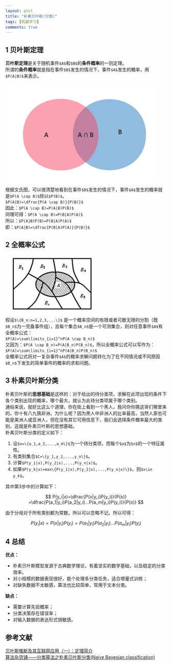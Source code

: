 ```yaml
---
layout: post
title: "朴素贝叶斯(分类)"
tags: [机器学习]
comments: true
---
```


<head>
    <script src="https://cdn.mathjax.org/mathjax/latest/MathJax.js?config=TeX-AMS-MML_HTMLorMML" type="text/javascript"></script>
    <script type="text/x-mathjax-config">
        MathJax.Hub.Config({
            tex2jax: {
                skipTags: ['script', 'noscript', 'style', 'textarea', 'pre'],
                inlineMath: [ ['$','$'], ["\\(","\\)"] ],
                displayMath: [ ['$$','$$'], ["\\[","\\]"] ]
            }
        });
    </script>
</head>

## 1 贝叶斯定理
**贝叶斯定理**是关于随机事件`$A$`和`$B$`的**条件概率**的一则定理。   
所谓的**条件概率**就是指在事件`$B$`发生的情况下，事件`$A$`发生的概率，用`$P(A|B)$`来表示。

![条件概率](https://raw.githubusercontent.com/Andr-Robot/iMarkdownPhotos/master/Res/tiaojiangailv.jpg)   

根据文氏图，可以很清楚地看到在事件`$B$`发生的情况下，事件`$A$`发生的概率就是`$P(A \cap B)$`除以`$P(B)$`。      
`$P(A|B)=\dfrac{P(A \cap B)}{P(B)}$`   
因此：`$P(A \cap B)=P(A|B)P(B)$`   
同理可得：`$P(A \cap B)=P(B|A)P(A)$`    
所以：`$P(A|B)P(B)=P(B|A)P(A)$`   
即：`$P(A|B)=\dfrac{P(B|A)P(A)}{P(B)}$`   
## 2 全概率公式
![全概率公式](https://raw.githubusercontent.com/Andr-Robot/iMarkdownPhotos/master/Res/view.jpg)    
假设`$\{B_n:n=1,2,3,...\}$` 是一个概率空间的有限或者可数无限的分割（既 `$B_n$`为一完备事件组），且每个集合`$B_n$`是一个可测集合，则对任意事件`$A$`有全概率公式：   
`$P(A)=\sum\limits_{i=1}^nP(A \cap B_n)$`   
又因为：`$P(A \cap B_n)=P(A|B_n)P(B_n)$`，所以全概率公式可以写作为：   
`$P(A)=\sum\limits_{i=1}^nP(A|B_n)P(B_n)$`   
全概率公式将对一复杂事件`$A$`的概率求解问题转化为了在不同情况或不同原因`$B_n$`下发生的简单事件的概率的求和问题。    
## 3 朴素贝叶斯分类
朴素贝叶斯的**思想基础**是这样的：对于给出的待分类项，求解在此项出现的条件下各个类别出现的概率，哪个最大，就认为此待分类项属于哪个类别。    
通俗来说，就好比这么个道理，你在街上看到一个黑人，我问你你猜这哥们哪里来的，你十有八九猜非洲。为什么呢？因为黑人中非洲人的比率最高，当然人家也可能是美洲人或亚洲人，但在没有其它可用信息下，我们会选择条件概率最大的类别，这就是朴素贝叶斯的思想基础。   
朴素贝叶斯分类的定义如下：   
1. 设`$x=\{a_1,a_2,...,a_m\}$`为一个待分类项，而每个`$a$`为`$x$`的一个特征属性。
2. 有类别集合`$C=\{y_1,y_2,...,y_n\}$`。
3. 计算`$P(y_1|x),P(y_2|x),...,P(y_n|x)$`。
4. 如果`$P(y_k|x)=max\{P(y_1|x),P(y_2|x),...,P(y_n|x)\}$`，则`$x\in y_k$`。

其中第3步中的计算如下：

$$
P(y_i|x)=\dfrac{P(x|y_i)P(y_i)}{P(x)}
=\dfrac{P(a_1|y_i)P(a_2|y_i)...P(a_m|y_i)P(y_i)}{P(x)}
$$

由于分母对于所有类别都为常数，所以可以忽略不记。所以可得：   

$$
P(y_i|x)=P(x|y_i)P(y_i)=P(a_1|y_i)P(a_2|y_i)...P(a_m|y_i)P(y_i)
$$

## 4 总结
**优点：**
- 朴素贝叶斯模型发源于古典数学理论，有着坚实的数学基础，以及稳定的分类效率。
- 对小规模的数据表现很好，能个处理多分类任务，适合增量式训练；
- 对缺失数据不太敏感，算法也比较简单，常用于文本分类。

**缺点：**
- 需要计算先验概率；
- 分类决策存在错误率；
- 对输入数据的表达形式很敏感。

## 参考文献
[贝叶斯推断及其互联网应用（一）：定理简介](http://www.ruanyifeng.com/blog/2011/08/bayesian_inference_part_one.html)   
[算法杂货铺——分类算法之朴素贝叶斯分类(Naive Bayesian classification)](https://www.cnblogs.com/leoo2sk/archive/2010/09/17/naive-bayesian-classifier.html)